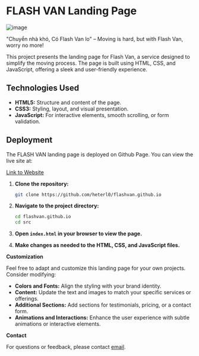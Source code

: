 # FLASH VAN Landing Page 

![image](https://github.com/heterl0/flashvan.github.io/assets/86330109/3aee88e9-9969-413f-8150-bb4421f5d516)


"Chuyển nhà khó, Có Flash Van lo"  – Moving is hard, but with Flash Van, worry no more!

This project presents the landing page for Flash Van, a service designed to simplify the moving process. The page is built using HTML, CSS, and JavaScript, offering a sleek and user-friendly experience.

## Technologies Used

*   **HTML5:**  Structure and content of the page.
*   **CSS3:** Styling, layout, and visual presentation.
*   **JavaScript:** For interactive elements, smooth scrolling, or form validation.

## Deployment

The FLASH VAN landing page is deployed on Github Page. You can view the live site at:

[Link to Website](https://flashvan.github.io/)

1.  **Clone the repository:**
    
    ```bash
    git clone https://github.com/heterl0/flashvan.github.io
    ```
    
2.  **Navigate to the project directory:**
    
    ```bash
    cd flashvan.github.io
    cd src
    ```
    
3.  **Open `index.html` in your browser to view the page.**
    
4.  **Make changes as needed to the HTML, CSS, and JavaScript files.**

**Customization**

Feel free to adapt and customize this landing page for your own projects.  Consider modifying:

*   **Colors and Fonts:** Align the styling with your brand identity.
*   **Content:** Update the text and images to match your specific services or offerings.
*   **Additional Sections:** Add sections for testimonials, pricing, or a contact form.
*   **Animations and Interactions:** Enhance the user experience with subtle animations or interactive elements.

**Contact**

For questions or feedback, please contact [email](lehieu99666@gmail.com).
